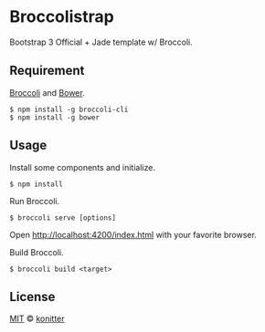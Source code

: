 # Broccolistrap

Bootstrap 3 Official + Jade template w/ Broccoli.

## Requirement

[Broccoli](https://github.com/broccolijs/broccoli) and [Bower](http://bower.io/).

    $ npm install -g broccoli-cli
    $ npm install -g bower

## Usage

Install some components and initialize.

	$ npm install

Run Broccoli.

	$ broccoli serve [options]

Open [http://localhost:4200/index.html](http://localhost:4200/index.html) with your favorite browser.

Build Broccoli.

    $ broccoli build <target>

## License

[MIT](http://opensource.org/licenses/MIT) © [konitter](http://re-dzine.net)
